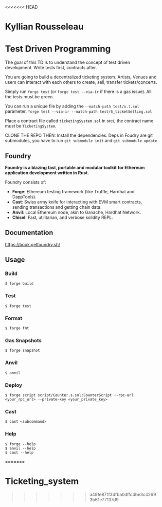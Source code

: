 <<<<<<< HEAD 
# Kyllian Rousseleau
# Test Driven Programming

The goal of this TD is to understand the concept of test driven development. Write tests first, contracts after.

You are going to build a decentralized ticketing system.
Artists, Venues and users can interact with each others to create, sell, transfer tickets/concerts.

Simply run `forge test` (or `forge test --via-ir` if there is a gas issue). All the tests must be green.

You can run a unique file by adding the `--match-path test/x.t.sol` parameter.
`forge test --via-ir --match-path test/6_ticketSelling.sol`

Place a contract file called `ticketingSystem.sol` in src/, the contract name must be `TicketingSystem`.

CLONE THE REPO THEN:
Install the dependencies. Deps in Foudry are git submodules, you have to run `git submodule init` and `git submodule update`


## Foundry

**Foundry is a blazing fast, portable and modular toolkit for Ethereum application development written in Rust.**

Foundry consists of:

- **Forge**: Ethereum testing framework (like Truffle, Hardhat and DappTools).
- **Cast**: Swiss army knife for interacting with EVM smart contracts, sending transactions and getting chain data.
- **Anvil**: Local Ethereum node, akin to Ganache, Hardhat Network.
- **Chisel**: Fast, utilitarian, and verbose solidity REPL.

## Documentation

https://book.getfoundry.sh/

## Usage

### Build

```shell
$ forge build
```

### Test

```shell
$ forge test
```

### Format

```shell
$ forge fmt
```

### Gas Snapshots

```shell
$ forge snapshot
```

### Anvil

```shell
$ anvil
```

### Deploy

```shell
$ forge script script/Counter.s.sol:CounterScript --rpc-url <your_rpc_url> --private-key <your_private_key>
```

### Cast

```shell
$ cast <subcommand>
```

### Help

```shell
$ forge --help
$ anvil --help
$ cast --help
```
=======
# Ticketing_system
>>>>>>> a49fe871f34fba0dffc4be3c42693b61e77137d9
